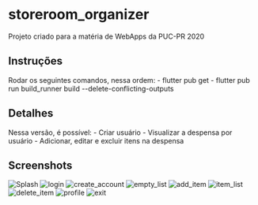# storeroom_organizer

Projeto criado para a matéria de WebApps da PUC-PR 2020

## Instruções

Rodar os seguintes comandos, nessa ordem:
    - flutter pub get
    - flutter pub run build_runner build --delete-conflicting-outputs

## Detalhes

Nessa versão, é possível:
    - Criar usuário
    - Visualizar a despensa por usuário
    - Adicionar, editar e excluir itens na despensa

## Screenshots

![Splash](screenshots/splash.png)
![login](screenshots/login.png)
![create_account](screenshots/create_account.png)
![empty_list](screenshots/empty_list.png)
![add_item](screenshots/add_item.png)
![item_list](screenshots/item_list.png)
![delete_item](screenshots/delete_item.png)
![profile](screenshots/profile.png)
![exit](screenshots/exit.png)
